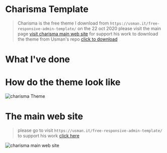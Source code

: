# Charisma Template 

>   Charisma is the free theme 
>   I download from `https://usman.it/free-responsive-admin-template/`
>   on the 22 oct 2020 
>   please visit the main page [visit charisma main web site](https://usman.it/free-responsive-admin-template)
>   for support his work to download the theme from Usman's repo [click to download](https://github.com/usmanhalalit/charisma/archive/master.zip)




#   What I've done




[charisma-web]:https://i.ibb.co/0c3Xykg/charisma-web-22-October-2020-05-50-09.png
[charisma]:https://i.ibb.co/M8fgQJZ/charisma-22-October-2020-05-49-40.png



#   How do the theme look like




![charisma Theme][charisma]





#   The main web site 

>   please go to visit `https://usman.it/free-responsive-admin-template/`
>   to support his work [click here](https://usman.it/free-responsive-admin-template)






![charisma main web site][charisma-web]










